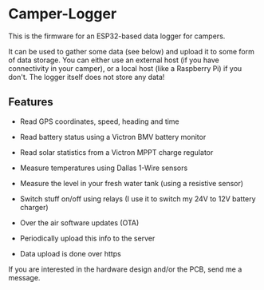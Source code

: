 # Camper-Logger

This is the firmware for an ESP32-based data logger for campers.

It can be used to gather some data (see below) and upload it to some form of data storage.
You can either use an external host (if you have connectivity in your camper), or a local
host (like a Raspberry Pi) if you don't. The logger itself does not store any data!

## Features

- Read GPS coordinates, speed, heading and time
- Read battery status using a Victron BMV battery monitor
- Read solar statistics from a Victron MPPT charge regulator
- Measure temperatures using Dallas 1-Wire sensors
- Measure the level in your fresh water tank (using a resistive sensor)
- Switch stuff on/off using relays (I use it to switch my 24V to 12V battery charger)
- Over the air software updates (OTA)
- Periodically upload this info to the server

- Data upload is done over https

If you are interested in the hardware design and/or the PCB, send me a message.

